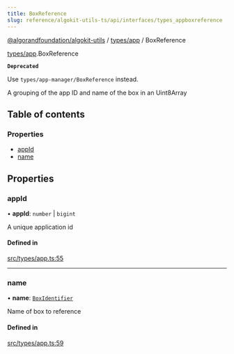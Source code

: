 ```yaml
---
title: BoxReference
slug: reference/algokit-utils-ts/api/interfaces/types_appboxreference
---
```


[@algorandfoundation/algokit-utils](/reference/algokit-utils-ts/api/overview) / [types/app](/reference/algokit-utils-ts/api/modules/types_app/) / BoxReference

[types/app](/reference/algokit-utils-ts/api/modules/types_app/).BoxReference

**`Deprecated`**

Use `types/app-manager/BoxReference` instead.

A grouping of the app ID and name of the box in an Uint8Array

## Table of contents

### Properties

- [appId](#appid)
- [name](#name)

## Properties

### appId

• **appId**: `number` \| `bigint`

A unique application id

#### Defined in

[src/types/app.ts:55](https://github.com/algorandfoundation/algokit-utils-ts/blob/main/src/types/app.ts#L55)

---

### name

• **name**: [`BoxIdentifier`](/reference/algokit-utils-ts/api/modules/types_app/#boxidentifier)

Name of box to reference

#### Defined in

[src/types/app.ts:59](https://github.com/algorandfoundation/algokit-utils-ts/blob/main/src/types/app.ts#L59)
